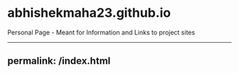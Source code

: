 # abhishekmaha23.github.io
Personal Page - Meant for Information and Links to project sites


---
permalink: /index.html
---